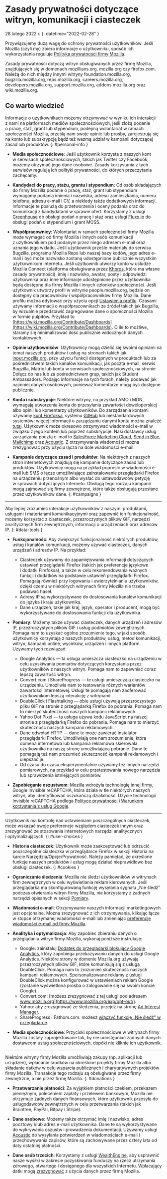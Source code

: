 ﻿# Zasady prywatności dotyczące witryn, komunikacji i ciasteczek

28 lutego 2022 r.
{: datetime="2022-02-28" }

Przywiązujemy dużą wagę do ochrony prywatności użytkowników. Jeśli Mozilla (czyli my) zbiera informacje o użytkowniku, sposób ich wykorzystania reguluje [Polityka prywatności firmy Mozilla](https://www.mozilla.org/privacy/).

Zasady prywatności dotyczą witryn obsługiwanych przez firmę Mozilla, znajdujących się w domenach mozillians.org, mozilla.org czy firefox.com. Należą do nich między innymi witryny foundation.mozilla.org, bugzilla.mozilla.org, reps.mozilla.org, careers.mozilla.org, developers.mozilla.org, support.mozilla.org, addons.mozilla.org oraz wiki.mozilla.org.

## Co warto wiedzieć

Informacje o użytkownikach możemy otrzymywać w wyniku ich interakcji z nami na platformach mediów społecznościowych, jeśli złożą podanie o pracę, staż, grant lub stypendium, podejmą wolontariat w ramach społeczności Mozilla, prześlą nam swoje opinie lub prośby, zarejestrują się na konto lub subskrypcję bądź też wezmą udział w kampanii dotyczącej zasad lub produktów. 
{: #personal-info }

* **Media społecznościowe**: Jeśli użytkownik korzysta z naszych kont w serwisach społecznościowych, takich jak Twitter czy Facebook, możemy otrzymać jego dane osobowe. Zasady korzystania z tych serwisów regulują ich polityki prywatności, do których przeczytania zachęcamy.

* **Kandydaci do pracy, stażu, grantu i stypendium**: Od osób składających do firmy Mozilla podanie o pracę, staż, grant lub stypendium wymagamy podania imienia i nazwiska, adresu zamieszkania, numeru telefonu, adresu e-mail i CV, a niekiedy także dodatkowych informacji. Informacje te posłużą do przetworzenia i oceny podania oraz do komunikacji z kandydatami w sprawie ofert. Korzystamy z usługi [Greenhouse](https://www.greenhouse.io/privacy-policy) do obsługi podań o pracę i staż oraz usługi [Fluxx.io](https://www.fluxx.io/privacy-policy) do obsługi podań o stypendium i grant MOSS.

* **Współpracownicy**: Wolontariat w ramach społeczności firmy Mozilla może wymagać od firmy Mozilla i innych osób komunikacji z użytkownikiem pod podanym przez niego adresem e-mail oraz uznania jego wkładu. Jeśli użytkownik prześle materiały do serwisu Bugzilla, programu Mozilla Reps lub naszej bazy kodów, jego adres e-mail i być może nazwisko zostaną udostępnione publicznie wszystkim użytkownikom Internetu. Jeśli użytkownik utworzy konto w usłudze Mozilla Connect (platforma obsługiwana przez [Khoros](https://khoros.com/privacy), która ma własne zasady prywatności), imię i nazwisko, awatar, posty i odpowiedzi użytkownika oraz inne informacje udostępnione przez użytkownika będą dostępne dla firmy Mozilla i innych członków społeczności. Jeśli użytkownik utworzy profil w witrynie people.mozilla.org, będzie on dostępny dla pracowników i współpracowników firmy Mozilla. Dane profilu można edytować przy użyciu opcji [Ustawienia profilu](https://people.mozilla.org/e?section=personal-info). Czasami używamy informacji o współpracownikach ze źródeł takich jak Bugzilla, by wizualnie przedstawić zagregowane dane o społeczności Mozilla w formie pulpitów. Przykład to [https://wiki.mozilla.org/Contribute/Dashboards](https://wiki.mozilla.org/Contribute/Dashboards). O ile to możliwe, staramy się minimalizować ilość publicznie widocznych danych kontaktowych.

* **Opinie użytkowników**: Użytkownicy mogą dzielić się swoimi opiniami na temat naszych produktów i usług na stronach takich jak [input.mozilla.org](https://input.mozilla.org/), przy użyciu funkcji dostępnych w produktach lub za pośrednictwem takich kanałów komunikacji, jak poczta e-mail, serwis Bugzilla, Matrix lub konta w serwisach społecznościowych, na stronie Dołącz do nas lub za pośrednictwem grup, takich jak Student Ambassadors. Podając informacje na tych forach, należy podawać jak najmniej danych osobowych, ponieważ komentarze mogą być dostępne publicznie.

* **Konta i subskrypcje**: Niektóre witryny, na przykład AMO i MDN, wymagają utworzenia konta do przesyłania zawartości deweloperskiej albo opinii lub komentarzy użytkowników. Do zarządzania kontami używamy [kont Firefoksa](https://www.mozilla.org/privacy/firefox/), systemu [GitHub](https://help.github.com/en/github/site-policy/github-privacy-statement#our-use-of-cookies-and-tracking) lub niestandardowych systemów; więcej informacji o zarządzaniu danymi konta można znaleźć [tutaj](https://support.mozilla.org/kb/managing-account-data). Użytkownik może okresowo otrzymywać wiadomości e-mail w związku z jego kontem lub poprzez subskrypcje. Nasi dostawcy usług zarządzania pocztą e-mail to [SalesForce Marketing Cloud](https://www.marketingcloud.com/privacy-policy/website-privacy-statement/), [Send in Blue](https://www.sendinblue.com/legal/privacypolicy/), [Mailchimp](https://mailchimp.com/legal/privacy/) oraz [Acoustic](https://acoustic.com/privacy-notice/). Z otrzymywania wiadomości można zrezygnować przy użyciu łącza na dole wiadomości e-mail. 

* **Kampanie dotyczące zasad i produktów**: Na niektórych z naszych stron internetowych znajdują się kampanie dotyczące zasad lub produktów. Użytkownicy mogą na przykład poprosić w wiadomości e-mail lub SMS o łącze umożliwiające zainstalowanie przeglądarki Firefox na urządzeniu przenośnym albo wysłać do ustawodawców petycję w sprawach dotyczących Internetu. Obsługą tego rodzaju kampanii mogą zajmować się firmy zewnętrzne, które także obsługują przesłane przez użytkowników dane. 
{: #campaigns }

---------------------------------------

Aby lepiej zrozumieć interakcje użytkowników z naszymi produktami, usługami i materiałami komunikacyjnymi oraz zapewnić ich funkcjonalność, możemy korzystać z ciasteczek, przezroczystych plików GIF, narzędzi analitycznych firm zewnętrznych, informacji o urządzeniach oraz adresów IP. 
{: #data-tools }

* **Funkcjonalność**: Aby zwiększyć funkcjonalność niektórych produktów, usług i kanałów komunikacji, możemy używać ciasteczek, danych urządzeń i adresów IP. Na przykład:
    * Ciasteczek używamy do zapamiętywania informacji dotyczących ustawień przeglądarki Firefox (takich jak preferencje językowe i dodatki Firefoksa), a także w celu rekomendowania ważnych funkcji i dodatków na podstawie ustawień przeglądarki Firefox. Pomagają również przy logowaniu i uwierzytelnianiu użytkowników, dzięki czemu w niektórych witrynach firmy Mozilla nie trzeba podawać haseł.
    * Adresy IP są wykorzystywane do dostosowania kanałów komunikacji do języka i kraju użytkownika.
    * Dane urządzeń, takie jak kraj, język, operator i producent, mogą być wykorzystywane do dostosowania funkcji dla użytkownika.

* **Pomiary**: Możemy także używać ciasteczek, danych urządzeń i adresów IP, przezroczystych plików GIF i usług podmiotów zewnętrznych. Pomaga nam to uzyskać ogólne zrozumienie tego, w jaki sposób użytkownicy korzystają z naszych produktów, usług, metod komunikacji, witryn, kampanii online, wycinków, urządzeń i innych platform. Używamy tych rozwiązań:
    * Google Analytics — ta usługa umieszcza ciasteczko na urządzeniu w celu uzyskiwania pomiarów dotyczących korzystania przez użytkowników z naszych witryn. Pomaga nam to zapewniać coraz lepszą zawartość witryn.
    * Convert.com i ShareProgress — te usługi umieszczają ciasteczko na urządzeniu. Umożliwia nam to testowanie różnych wariantów zawartości internetowej. Usługi te pomagają nam zaoferować użytkownikom lepszą interakcję z witrynami.
    * DoubleClick i Flashtalking — obie usługi używają przezroczystego pliku GIF na stronie z przeglądarką Firefox do pobrania. Pomaga nam to mierzyć skuteczność naszych kampanii reklamowych.
    * Yahoo Dot Pixel — ta usługa używa kodu JavaScript na naszej stronie z przeglądarką Firefox do pobrania. Pomaga nam to mierzyć skuteczność naszych kampanii reklamowych.
    * Dane odwołań HTTP — dane te może zawierać instalator przeglądarki Firefox. Umożliwiają one nam zrozumienie, która domena internetowa lub kampania reklamowa skierowała użytkownika na naszą stronę umożliwiającą pobranie. Dane te pomagają też nam zrozumieć skuteczność kampanii reklamowych i ulepszać je.
    * Od czasu do czasu eksperymentalnie używamy też innych narzędzi pomiarowych, na przykład w celu przetestowania nowego narzędzia lub sprawdzenia istniejących pomiarów.
  
* **Zapobieganie oszustwom**: Mozilla wdrożyła technologię innej firmy, Google Invisible reCAPTCHA, która działa w tle niektórych naszych witryn, aby identyfikować oszukańczą działalność. Użycie technologii Invisible reCAPTCHA podlega [Polityce prywatności](https://www.google.com/intl/policies/privacy/) i [Warunkom korzystania z usług Google](https://policies.google.com/terms).

---------------------------------------

Użytkownik ma kontrolę nad ustawieniami poszczególnych ciasteczek, może wskazać swoje preferencje względem ciasteczek innym oraz zrezygnować ze stosowania internetowych narzędzi analitycznych i optymalizujących. 
{: #user-choices }

* **Historia ciasteczek**: Użytkownik może zaakceptować lub odrzucić poszczególne ciasteczka w przeglądarce Firefox w sekcji Historia na karcie Narzędzia/Opcje/Prywatność. Należy pamiętać, że określone funkcje naszych produktów i usług mogą działać nieprawidłowo bez obsługi ciasteczek. 
{: #cookies }

* **Ograniczanie śledzenia**: Mozilla nie śledzi użytkowników w witrynach firm zewnętrznych w celu wyświetlania reklam kierowanych. Jeśli przeglądarka ma skonfigurowaną funkcję wysyłania sygnału „Nie śledź” podczas otwierania witryn firmy Mozilla, nie korzystamy z żadnych narzędzi opisanych w sekcji [Pomiary](https://www.mozilla.org/privacy/websites/#data-tools).

* **Wiadomości e-mail**: Otrzymywanie naszych informacji marketingowych jest opcjonalne. Można zrezygnować z ich otrzymywania, klikając łącze w stopce otrzymanej wiadomości e-mail lub zmieniając [preferencje wiadomości e-mail od firmy Mozilla](https://www.mozilla.org/newsletter/recovery/).

* **Analityka i optymalizacja**: Aby zapobiec zbieraniu danych o przeglądaniu witryn firmy Mozilla, wykonaj poniższe instrukcje:
    * Google: zainstaluj [Dodatek do przeglądarki blokujący Google Analytics](https://tools.google.com/dlpage/gaoptout), który zapobiega przekazywaniu danych do usługi Google Analytics. Niektóre strony w domenie Mozilla.org używają przezroczystych plików GIF, które komunikują się z usługą DoubleClick. Pomaga nam to zrozumieć skuteczność naszych kampanii reklamowych. Spersonalizowane reklamy z usługi DoubleClick można konfigurować w ustawieniach reklam Google (zostanie wyświetlona prośba o zalogowanie się na swoim koncie Google).
    * Convert.com: [możesz zrezygnować z tej usługi pod adresem www.mozilla.org](https://www.mozilla.org/exp/opt-out/).
    * Yahoo: aby zrezygnować ze śledzenia, przejdź na stronę [Ad Interest Manager](https://aim.yahoo.com/aim/us/en/optout/).
    * ShareProgress i Fathom.com: możesz [włączyć funkcję „Nie śledź” w przeglądarce](https://support.mozilla.org/kb/how-do-i-turn-do-not-track-feature).

* **Media społecznościowe**: Przyciski społecznościowe w witrynach firmy Mozilla zostały zaprojektowane tak, by nie udostępniać żadnych danych dostawcom usług społecznościowych, dopóki nie kliknie ich użytkownik.

---------------------------------------

Niektóre witryny firmy Mozilla umożliwiają zakupy (np. aplikacji lub urządzeń), wpłacanie środków na określone projekty firmy Mozilla albo składanie datków w celu wsparcia publicznych i charytatywnych projektów firmy Mozilla. Transakcje tego rodzaju są obsługiwane przez firmy zewnętrzne, a nie przez firmę Mozilla. 
{: #donations }

* **Przetwarzanie płatności**: Za wyjątkiem płatności czekiem, przekazem pieniężnym, poleceniem zapłaty i przelewem bankowym, Mozilla nie otrzymuje żadnych danych finansowych, które użytkownik przesyła do usługodawców zewnętrznych w celu przetwarzania (takich jak Braintree, PayPal, Bitpay i Stripe).

* **Dane osobowe**: Możemy także otrzymać imię i nazwisko, adres pocztowy i/lub adres e-mail użytkownika. Dane te są wykorzystywane do wykrywania oszustw i prowadzenia dokumentacji. Używamy usługi [Acoustic](https://acoustic.com/privacy-notice/) do wysyłania potwierdzeń w wiadomościach e-mail i przechowywania zapisów, które są zachowywane przez cztery lata od daty ostatniej płatności. 

* **Dane osób trzecich**: Korzystamy z usługi [WealthEngine](https://www.wealthengine.com/wealthengine-inc-privacy-policy/), aby usprawnić nasze wysiłki w zakresie pozyskiwania funduszy na rzecz utrzymania zdrowego, otwartego i dostępnego dla wszystkich Internetu. Wpłacający datki mogą [zrezygnować](https://app.onetrust.com/app/#/webform/4ba08202-2ede-4934-a89e-f0b0870f95f0) z użycia danych przez firmę Mozilla.
